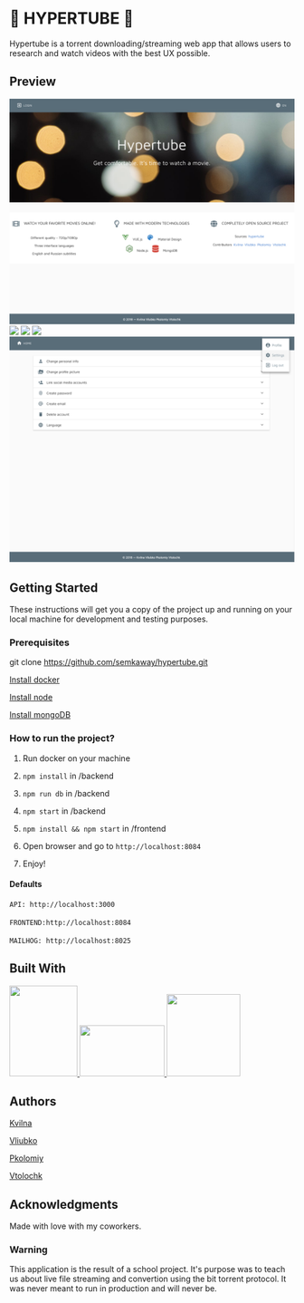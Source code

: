 # 🎥  HYPERTUBE 🍿

Hypertube is a torrent downloading/streaming web app that allows users to research and watch videos with the best UX possible.

## Preview
![](./preview/mainpage.png)
![](./preview/search.png)
![](./preview/searchFeatures.png)
![](./preview/movie.png)
![](./preview/settings.png)

## Getting Started

These instructions will get you a copy of the project up and running on your local machine for development and testing purposes.

### Prerequisites
git clone https://github.com/semkaway/hypertube.git

[Install docker](https://docs.docker.com/install/)

[Install node](https://nodejs.org/en/download/)

[Install mongoDB](https://docs.mongodb.com/manual/installation/)


### How to run the project?

1. Run docker on your machine

2. `npm install` in /backend

3. `npm run db` in /backend

4. `npm start` in /backend

5. `npm install && npm start` in /frontend

6. Open browser and go to `http://localhost:8084`

7. Enjoy!

#### Defaults
    API: http://localhost:3000

    FRONTEND:http://localhost:8084

    MAILHOG: http://localhost:8025

## Built With

<a href="https://vuejs.org/" target="_blank">
    <img width="120" height='160' src="https://pbs.twimg.com/profile_images/875996174305472512/upM71pVR.jpg">
</a>

<a href="https://nodejs.org/en/" target="_blank">
    <img width="150" height='90' src="https://cdn.worldvectorlogo.com/logos/nodejs.svg">
</a>

<a href="https://www.mongodb.com/" target="_blank">
    <img width="130" height='145' src="https://i2.wp.com/www.damiencosset.com/wp-content/uploads/2017/07/mongodb.png?fit=413%2C484&ssl=1">
</a>


## Authors
[Kvilna](https://github.com/semkaway)

[Vliubko](https://github.com/vliubko)

[Pkolomiy](https://github.com/pkolomiy)

[Vtolochk](https://github.com/vtolochk)

## Acknowledgments
Made with love with my coworkers.

### Warning
This application is the result of a school project. It's purpose was to teach us about live file streaming and convertion using the bit torrent protocol. It was never meant to run in production and will never be.